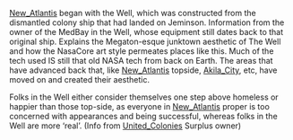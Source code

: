 [New_Atlantis](New_Atlantis.md) began with the Well, which was constructed from the dismantled colony ship that had landed on Jeminson. Information from the owner of the MedBay in the Well, whose equipment still dates back to that original ship. Explains the Megaton-esque junktown aesthetic of The Well and how the NasaCore art style permeates places like this. Much of the tech used IS still that old NASA tech from back on Earth. The areas that have advanced back that, like [New_Atlantis](New_Atlantis.md) topside, [Akila_City](Akila_City.md), etc, have moved on and created their aesthetic.

Folks in the Well either consider themselves one step above homeless or happier than those top-side, as everyone in [New_Atlantis](New_Atlantis.md) proper is too concerned with appearances and being successful, whereas folks in the Well are more ‘real’. (Info from [United_Colonies](../Factions/United_Colonies.md) Surplus owner)


